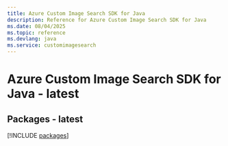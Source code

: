 ```yaml
---
title: Azure Custom Image Search SDK for Java
description: Reference for Azure Custom Image Search SDK for Java
ms.date: 08/04/2025
ms.topic: reference
ms.devlang: java
ms.service: customimagesearch
---
```

# Azure Custom Image Search SDK for Java - latest
## Packages - latest
[!INCLUDE [packages](custom-image-search-index.md)]
